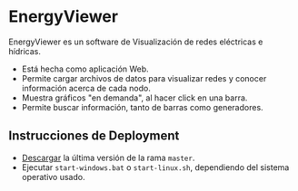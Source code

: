 # EnergyViewer

EnergyViewer es un software de Visualización de redes eléctricas e hídricas.

* Está hecha como aplicación Web.
* Permite cargar archivos de datos para visualizar redes y conocer información acerca de cada nodo.
* Muestra gráficos "en demanda", al hacer click en una barra.
* Permite buscar información, tanto de barras como generadores.

## Instrucciones de Deployment

* [Descargar](https://bitbucket.org/visredesdcc/visredesdcc/downloads/) la última versión de la rama `master`.
* Ejecutar `start-windows.bat` o `start-linux.sh`, dependiendo del sistema operativo usado.


